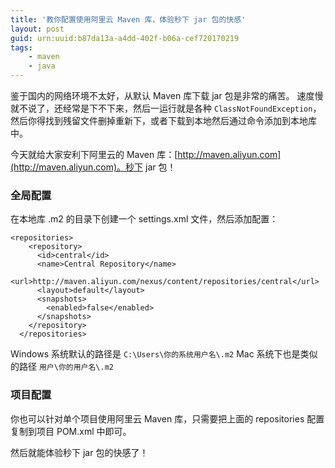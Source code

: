 ```yaml
---
title: '教你配置使用阿里云 Maven 库，体验秒下 jar 包的快感'
layout: post
guid: urn:uuid:b87da13a-a4dd-402f-b06a-cef720170219
tags:
    - maven
    - java
---
```


鉴于国内的网络环境不太好，从默认 Maven 库下载 jar 包是非常的痛苦。
速度慢就不说了，还经常是下不下来，然后一运行就是各种 `ClassNotFoundException`，然后你得找到残留文件删掉重新下，或者下载到本地然后通过命令添加到本地库中。

今天就给大家安利下阿里云的 Maven 库：[http://maven.aliyun.com](http://maven.aliyun.com)。秒下 jar 包！

###  全局配置
在本地库 .m2 的目录下创建一个 settings.xml 文件，然后添加配置：

```
<repositories>
    <repository>
      <id>central</id>
      <name>Central Repository</name>
      <url>http://maven.aliyun.com/nexus/content/repositories/central</url>
      <layout>default</layout>
      <snapshots>
        <enabled>false</enabled>
      </snapshots>
    </repository>
  </repositories>

```

Windows 系统默认的路径是 `C:\Users\你的系统用户名\.m2`
Mac 系统下也是类似的路径 `用户\你的用户名\.m2`

### 项目配置
你也可以针对单个项目使用阿里云 Maven 库，只需要把上面的 repositories 配置复制到项目 POM.xml 中即可。

然后就能体验秒下 jar 包的快感了！
